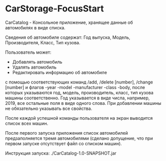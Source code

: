 # CarStorage-FocusStart

CarCatalog - Консольное приложение, хранящее данные об автомобилях в виде списка.

Сведения об автомобиле содержат: Год выпуска, Модель, Производителя, Класс, Тип кузова.

Пользователь может:
- Добавлять автомобиль
- Удалять автомобиль
- Редактировать информацию об автомобиле

с помощью соответствующих команд /add, /delete [number], /change [number] и флагов -year -model -manufacturer -class -body, после которых указываются год, модель, производитель, класс, тип кузова машины соответственно. Год указывается в виде числа, например, 2019, все остальные поля в виде одного слова. При добавлении машины не обязательно указывать все свойства.

После каждой успешной команды пользователя на экран выводится список всех машин.

После первого запуска приложения список автомобилей предзаполняется тремя автомобилями (сделано допущение, что при первом запуске отсутствует файл со списком машин).

Инструкция запуска: ./CarCatalog-1.0-SNAPSHOT.jar
